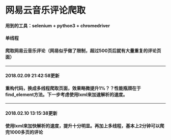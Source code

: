 # 网易云音乐评论爬取
#### 用到的工具：selenium + python3 + chromedriver
#### 单线程
#### 爬取网易云音乐评论（网易似乎做了限制，超过500页后就有大量重复的评论页面）
---
#### 2018.02.09 21:42:58更新
#### 重构代码，换成多线程爬取页面，效果略微提升1%？？性能瓶颈在于find_element方法。下一步考虑使用lxml来加速解析的速度。
---
#### 2018.02.10 13:15:38更新
#### 使用lxml来加快解析的速度，提升十分明显。再加上多线程，基本上2分钟可以爬完1000多页的评论
